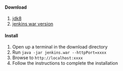 #### Download

1. [jdk8](http://www.oracle.com/technetwork/java/javase/downloads/jdk8-downloads-2133151.html)
2. [jenkins war version](https://jenkins.io/download/)

#### Install

1. Open up a terminal in the download directory
2. Run `java -jar jenkins.war --httpPort=xxxx`
3. Browse to `http://localhost:xxxx`
4. Follow the instructions to complete the installation

